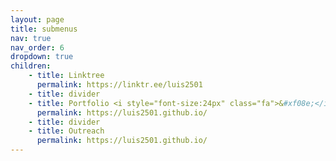 ```yaml
---
layout: page
title: submenus
nav: true
nav_order: 6
dropdown: true
children: 
    - title: Linktree
      permalink: https://linktr.ee/luis2501
    - title: divider
    - title: Portfolio <i style="font-size:24px" class="fa">&#xf08e;</i>
      permalink: https://luis2501.github.io/
    - title: divider
    - title: Outreach 
      permalink: https://luis2501.github.io/  
---
```


<link rel="stylesheet" href="https://cdnjs.cloudflare.com/ajax/libs/font-awesome/4.7.0/css/font-awesome.min.css">

